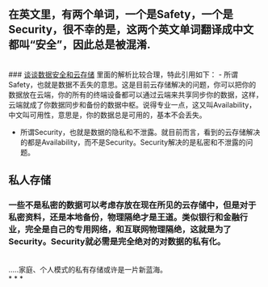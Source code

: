<!-- 
.. link: 
.. description: 
.. tags: IT
.. date: 2014/02/10 11:21:46
.. title: safety and security
.. slug: safety-and-security
-->

## 在英文里，有两个单词，一个是Safety，一个是Security，很不幸的是，这两个英文单词翻译成中文都叫“安全”，因此总是被混淆.
<br/>
### <a href="http://coolshell.cn/articles/6976.html" target="_blank">谈谈数据安全和云存储</a> 里面的解析比较合理，特此引用如下：
 -  所谓Safety，也就是数据不丢失的意思。这是目前云存储解决的问题，你可以把你的数据放在云端，你的所有的终端设备都可以通过云端来共享同步你的数据，这样，云端就成了你数据同步和备份的数据中枢。说得专业一点，这又叫Availability，中文叫可用性，意思是，你的数据总是可用的，基本不会丢失。
 
 -  所谓Security，也就是数据的隐私和不泄露。就目前而言，看到的云存储解决的都是Availability，而不是Security。Security解决的是私密和不泄露的问题。
 <!-- TEASER_END -->
## 私人存储
### 一些不是私密的数据可以考虑存放在现在所见的云存储中，但是对于私密资料，还是本地备份，物理隔绝才是王道。类似银行和金融行业，完全是自己的专用网络，和互联网物理隔绝，这就是为了Security。Security就必需是完全绝对的对数据的私有化。
<br/>
.....家庭、个人模式的私有存储或许是一片新蓝海。
<br/>
 * * * 